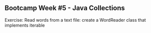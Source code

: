 ## Bootcamp Week #5 - Java Collections

Exercise: Read words from a text file: create a WordReader class that implements iterable
